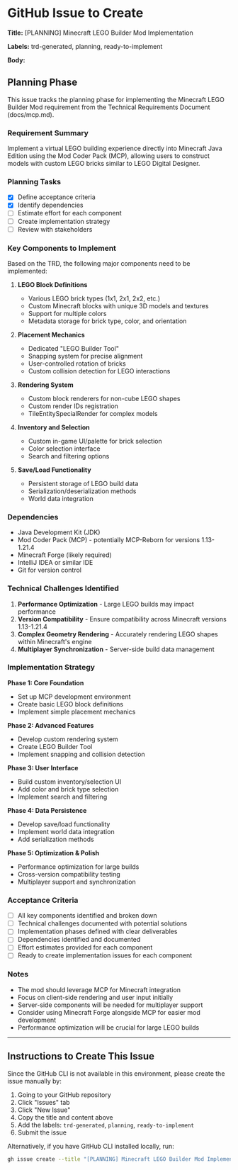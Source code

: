 # GitHub Issue to Create

**Title:** [PLANNING] Minecraft LEGO Builder Mod Implementation

**Labels:** trd-generated, planning, ready-to-implement

**Body:**

## Planning Phase

This issue tracks the planning phase for implementing the Minecraft LEGO Builder Mod requirement from the Technical Requirements Document (docs/mcp.md).

### Requirement Summary

Implement a virtual LEGO building experience directly into Minecraft Java Edition using the Mod Coder Pack (MCP), allowing users to construct models with custom LEGO bricks similar to LEGO Digital Designer.

### Planning Tasks
- [x] Define acceptance criteria
- [x] Identify dependencies
- [ ] Estimate effort for each component
- [ ] Create implementation strategy
- [ ] Review with stakeholders

### Key Components to Implement

Based on the TRD, the following major components need to be implemented:

1. **LEGO Block Definitions**
   - Various LEGO brick types (1x1, 2x1, 2x2, etc.)
   - Custom Minecraft blocks with unique 3D models and textures
   - Support for multiple colors
   - Metadata storage for brick type, color, and orientation

2. **Placement Mechanics**
   - Dedicated "LEGO Builder Tool"
   - Snapping system for precise alignment
   - User-controlled rotation of bricks
   - Custom collision detection for LEGO interactions

3. **Rendering System**
   - Custom block renderers for non-cube LEGO shapes
   - Custom render IDs registration
   - TileEntitySpecialRender for complex models

4. **Inventory and Selection**
   - Custom in-game UI/palette for brick selection
   - Color selection interface
   - Search and filtering options

5. **Save/Load Functionality**
   - Persistent storage of LEGO build data
   - Serialization/deserialization methods
   - World data integration

### Dependencies

- Java Development Kit (JDK)
- Mod Coder Pack (MCP) - potentially MCP-Reborn for versions 1.13-1.21.4
- Minecraft Forge (likely required)
- IntelliJ IDEA or similar IDE
- Git for version control

### Technical Challenges Identified

1. **Performance Optimization** - Large LEGO builds may impact performance
2. **Version Compatibility** - Ensure compatibility across Minecraft versions 1.13-1.21.4
3. **Complex Geometry Rendering** - Accurately rendering LEGO shapes within Minecraft's engine
4. **Multiplayer Synchronization** - Server-side build data management

### Implementation Strategy

**Phase 1: Core Foundation**
- Set up MCP development environment
- Create basic LEGO block definitions
- Implement simple placement mechanics

**Phase 2: Advanced Features**
- Develop custom rendering system
- Create LEGO Builder Tool
- Implement snapping and collision detection

**Phase 3: User Interface**
- Build custom inventory/selection UI
- Add color and brick type selection
- Implement search and filtering

**Phase 4: Data Persistence**
- Develop save/load functionality
- Implement world data integration
- Add serialization methods

**Phase 5: Optimization & Polish**
- Performance optimization for large builds
- Cross-version compatibility testing
- Multiplayer support and synchronization

### Acceptance Criteria

- [ ] All key components identified and broken down
- [ ] Technical challenges documented with potential solutions
- [ ] Implementation phases defined with clear deliverables
- [ ] Dependencies identified and documented
- [ ] Effort estimates provided for each component
- [ ] Ready to create implementation issues for each component

### Notes

- The mod should leverage MCP for Minecraft integration
- Focus on client-side rendering and user input initially
- Server-side components will be needed for multiplayer support
- Consider using Minecraft Forge alongside MCP for easier mod development
- Performance optimization will be crucial for large LEGO builds

---

## Instructions to Create This Issue

Since the GitHub CLI is not available in this environment, please create the issue manually by:

1. Going to your GitHub repository
2. Click "Issues" tab
3. Click "New Issue"
4. Copy the title and content above
5. Add the labels: `trd-generated`, `planning`, `ready-to-implement`
6. Submit the issue

Alternatively, if you have GitHub CLI installed locally, run:

```bash
gh issue create --title "[PLANNING] Minecraft LEGO Builder Mod Implementation" --label "trd-generated,planning,ready-to-implement" --body-file github-issue.md
```